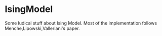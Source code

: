 # IsingModel
Some ludical stuff about Ising Model. Most of the implementation follows Menche,Lipowski,Valleriani's paper.
